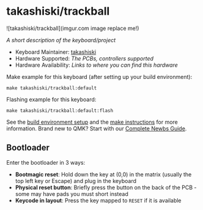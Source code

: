 # takashiski/trackball

![takashiski/trackball](imgur.com image replace me!)

*A short description of the keyboard/project*

* Keyboard Maintainer: [takashiski](https://github.com/takashiski)
* Hardware Supported: *The PCBs, controllers supported*
* Hardware Availability: *Links to where you can find this hardware*

Make example for this keyboard (after setting up your build environment):

    make takashiski/trackball:default

Flashing example for this keyboard:

    make takashiski/trackball:default:flash

See the [build environment setup](https://docs.qmk.fm/#/getting_started_build_tools) and the [make instructions](https://docs.qmk.fm/#/getting_started_make_guide) for more information. Brand new to QMK? Start with our [Complete Newbs Guide](https://docs.qmk.fm/#/newbs).

## Bootloader

Enter the bootloader in 3 ways:

* **Bootmagic reset**: Hold down the key at (0,0) in the matrix (usually the top left key or Escape) and plug in the keyboard
* **Physical reset button**: Briefly press the button on the back of the PCB - some may have pads you must short instead
* **Keycode in layout**: Press the key mapped to `RESET` if it is available
